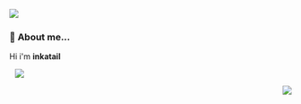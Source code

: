 <a href= "https://discord.com/users/563718132863074324"><img align="left" src="https://lanyard-profile-readme.vercel.app/api/467627370879385600?bg=00000000" /></a>
  <br>
### 👋 **About me...**


 Hi i'm **inkatail**
 
<a  href="https://github.com/inkatail?tab=repositories"><img align="center" style="position:relative; left:10px;" src="https://github-readme-stats.vercel.app/api/top-langs/?username=inkatail&layout=compact&title_color=2ecc71&icon_color=79ff97&text_color=9f9f9f&bg_color=151515"></a>
  
<a href="https://discord.com/oauth2/authorize?client_id=758384737458323466&permissions=8&scope=bot"><img align="right" src="https://komarev.com/ghpvc/?username=inkatail&color=2f3136">
<!-- 
  
<img align="right" src="https://discordapp.com/api/guilds/750122220147310683/widget.png?style=banner2" alt="Discord Banner 2"/>
 -->
